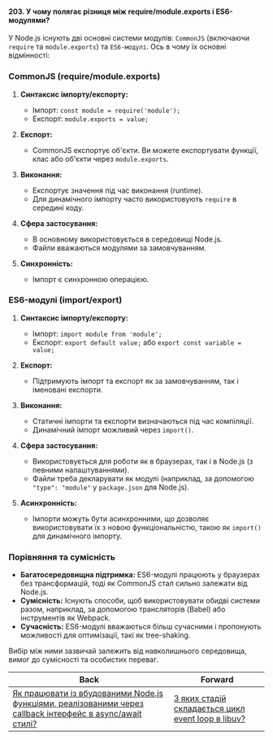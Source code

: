 #### 203. У чому полягає різниця між require/module.exports і ES6-модулями?

У Node.js існують дві основні системи модулів: `CommonJS` (включаючи `require` та `module.exports`) та `ES6-модулі`. Ось в чому їх основні відмінності:

### CommonJS (require/module.exports)

1. **Синтаксис імпорту/експорту:**
   - Імпорт: `const module = require('module');`
   - Експорт: `module.exports = value;`

2. **Експорт:**
   - CommonJS експортує об'єкти. Ви можете експортувати функції, клас або об'єкти через `module.exports`.

3. **Виконання:**
   - Експортує значення під час виконання (runtime).
   - Для динамічного імпорту часто використовують `require` в середині коду.

4. **Сфера застосування:**
   - В основному використовується в середовищі Node.js.
   - Файли вважаються модулями за замовчуванням.

5. **Синхронність:**
   - Імпорт є синхронною операцією.

### ES6-модулі (import/export)

1. **Синтаксис імпорту/експорту:**
   - Імпорт: `import module from 'module';`
   - Експорт: `export default value;` або `export const variable = value;`

2. **Експорт:**
   - Підтримують імпорт та експорт як за замовчуванням, так і іменовані експорти.

3. **Виконання:**
   - Статичні імпорти та експорти визначаються під час компіляції.
   - Динамічний імпорт можливий через `import()`.

4. **Сфера застосування:**
   - Використовується для роботи як в браузерах, так і в Node.js (з певними налаштуваннями).
   - Файли треба декларувати як модулі (наприклад, за допомогою `"type": "module"` у `package.json` для Node.js).

5. **Асинхронність:**
   - Імпорти можуть бути асинхронними, що дозволяє використовувати їх з новою функціональністю, такою як `import()` для динамічного імпорту.

### Порівняння та сумісність

- **Багатосередовищна підтримка:** ES6-модулі працюють у браузерах без трансформацій, тоді як CommonJS стал сильно залежати від Node.js.
- **Сумісність:** Існують способи, щоб використовувати обидві системи разом, наприклад, за допомогою трансляторів (Babel) або інструментів як Webpack.
- **Сучасність:** ES6-модулі вважаються більш сучасними і пропонують можливості для оптимізації, такі як tree-shaking.

Вибір між ними зазвичай залежить від навколишнього середовища, вимог до сумісності та особистих переваг.

| Back | Forward |
|---|---|
| [Як працювати із вбудованими Node.js функціями, реалізованими через callback інтерфейс в async/await стилі?](/ua/senior/nodejs/how-to-work-with-nodejs-builtin-functions-implemented-through-callback-interface-in-asyncawait-style.md)  | [З яких стадій складається цикл event loop в libuv?](/ua/senior/nodejs/what-stages-does-the-event-loop-cycle-consist-of-in-libuv.md) |